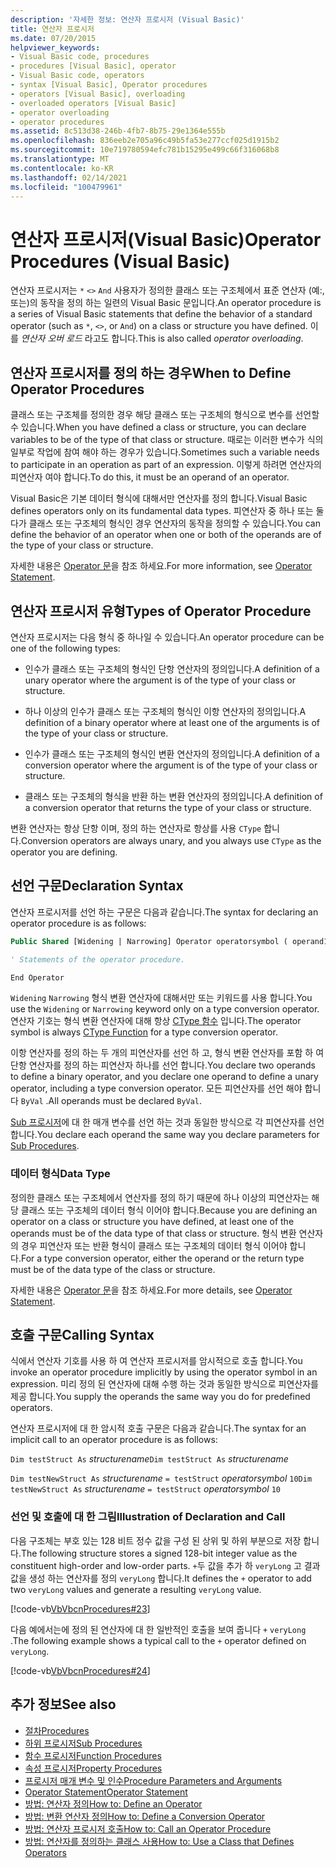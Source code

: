 ```yaml
---
description: '자세한 정보: 연산자 프로시저 (Visual Basic)'
title: 연산자 프로시저
ms.date: 07/20/2015
helpviewer_keywords:
- Visual Basic code, procedures
- procedures [Visual Basic], operator
- Visual Basic code, operators
- syntax [Visual Basic], Operator procedures
- operators [Visual Basic], overloading
- overloaded operators [Visual Basic]
- operator overloading
- operator procedures
ms.assetid: 8c513d38-246b-4fb7-8b75-29e1364e555b
ms.openlocfilehash: 836eeb2e705a96c49b5fa53e277ccf025d1915b2
ms.sourcegitcommit: 10e719780594efc781b15295e499c66f316068b8
ms.translationtype: MT
ms.contentlocale: ko-KR
ms.lasthandoff: 02/14/2021
ms.locfileid: "100479961"
---
```

# <a name="operator-procedures-visual-basic"></a><span data-ttu-id="a8f64-103">연산자 프로시저(Visual Basic)</span><span class="sxs-lookup"><span data-stu-id="a8f64-103">Operator Procedures (Visual Basic)</span></span>

<span data-ttu-id="a8f64-104">연산자 프로시저는 `*` `<>` `And` 사용자가 정의한 클래스 또는 구조체에서 표준 연산자 (예:, 또는)의 동작을 정의 하는 일련의 Visual Basic 문입니다.</span><span class="sxs-lookup"><span data-stu-id="a8f64-104">An operator procedure is a series of Visual Basic statements that define the behavior of a standard operator (such as `*`, `<>`, or `And`) on a class or structure you have defined.</span></span> <span data-ttu-id="a8f64-105">이를 *연산자 오버 로드* 라고도 합니다.</span><span class="sxs-lookup"><span data-stu-id="a8f64-105">This is also called *operator overloading*.</span></span>

## <a name="when-to-define-operator-procedures"></a><span data-ttu-id="a8f64-106">연산자 프로시저를 정의 하는 경우</span><span class="sxs-lookup"><span data-stu-id="a8f64-106">When to Define Operator Procedures</span></span>

<span data-ttu-id="a8f64-107">클래스 또는 구조체를 정의한 경우 해당 클래스 또는 구조체의 형식으로 변수를 선언할 수 있습니다.</span><span class="sxs-lookup"><span data-stu-id="a8f64-107">When you have defined a class or structure, you can declare variables to be of the type of that class or structure.</span></span> <span data-ttu-id="a8f64-108">때로는 이러한 변수가 식의 일부로 작업에 참여 해야 하는 경우가 있습니다.</span><span class="sxs-lookup"><span data-stu-id="a8f64-108">Sometimes such a variable needs to participate in an operation as part of an expression.</span></span> <span data-ttu-id="a8f64-109">이렇게 하려면 연산자의 피연산자 여야 합니다.</span><span class="sxs-lookup"><span data-stu-id="a8f64-109">To do this, it must be an operand of an operator.</span></span>

<span data-ttu-id="a8f64-110">Visual Basic은 기본 데이터 형식에 대해서만 연산자를 정의 합니다.</span><span class="sxs-lookup"><span data-stu-id="a8f64-110">Visual Basic defines operators only on its fundamental data types.</span></span> <span data-ttu-id="a8f64-111">피연산자 중 하나 또는 둘 다가 클래스 또는 구조체의 형식인 경우 연산자의 동작을 정의할 수 있습니다.</span><span class="sxs-lookup"><span data-stu-id="a8f64-111">You can define the behavior of an operator when one or both of the operands are of the type of your class or structure.</span></span>

<span data-ttu-id="a8f64-112">자세한 내용은 [Operator 문](../../../language-reference/statements/operator-statement.md)을 참조 하세요.</span><span class="sxs-lookup"><span data-stu-id="a8f64-112">For more information, see [Operator Statement](../../../language-reference/statements/operator-statement.md).</span></span>

## <a name="types-of-operator-procedure"></a><span data-ttu-id="a8f64-113">연산자 프로시저 유형</span><span class="sxs-lookup"><span data-stu-id="a8f64-113">Types of Operator Procedure</span></span>

<span data-ttu-id="a8f64-114">연산자 프로시저는 다음 형식 중 하나일 수 있습니다.</span><span class="sxs-lookup"><span data-stu-id="a8f64-114">An operator procedure can be one of the following types:</span></span>

- <span data-ttu-id="a8f64-115">인수가 클래스 또는 구조체의 형식인 단항 연산자의 정의입니다.</span><span class="sxs-lookup"><span data-stu-id="a8f64-115">A definition of a unary operator where the argument is of the type of your class or structure.</span></span>

- <span data-ttu-id="a8f64-116">하나 이상의 인수가 클래스 또는 구조체의 형식인 이항 연산자의 정의입니다.</span><span class="sxs-lookup"><span data-stu-id="a8f64-116">A definition of a binary operator where at least one of the arguments is of the type of your class or structure.</span></span>

- <span data-ttu-id="a8f64-117">인수가 클래스 또는 구조체의 형식인 변환 연산자의 정의입니다.</span><span class="sxs-lookup"><span data-stu-id="a8f64-117">A definition of a conversion operator where the argument is of the type of your class or structure.</span></span>

- <span data-ttu-id="a8f64-118">클래스 또는 구조체의 형식을 반환 하는 변환 연산자의 정의입니다.</span><span class="sxs-lookup"><span data-stu-id="a8f64-118">A definition of a conversion operator that returns the type of your class or structure.</span></span>

 <span data-ttu-id="a8f64-119">변환 연산자는 항상 단항 이며, 정의 하는 연산자로 항상를 사용 `CType` 합니다.</span><span class="sxs-lookup"><span data-stu-id="a8f64-119">Conversion operators are always unary, and you always use `CType` as the operator you are defining.</span></span>

## <a name="declaration-syntax"></a><span data-ttu-id="a8f64-120">선언 구문</span><span class="sxs-lookup"><span data-stu-id="a8f64-120">Declaration Syntax</span></span>

<span data-ttu-id="a8f64-121">연산자 프로시저를 선언 하는 구문은 다음과 같습니다.</span><span class="sxs-lookup"><span data-stu-id="a8f64-121">The syntax for declaring an operator procedure is as follows:</span></span>

```vb
Public Shared [Widening | Narrowing] Operator operatorsymbol ( operand1 [,  operand2 ]) As datatype

' Statements of the operator procedure.

End Operator
```

<span data-ttu-id="a8f64-122">`Widening` `Narrowing` 형식 변환 연산자에 대해서만 또는 키워드를 사용 합니다.</span><span class="sxs-lookup"><span data-stu-id="a8f64-122">You use the `Widening` or `Narrowing` keyword only on a type conversion operator.</span></span> <span data-ttu-id="a8f64-123">연산자 기호는 형식 변환 연산자에 대해 항상 [CType 함수](../../../language-reference/functions/ctype-function.md) 입니다.</span><span class="sxs-lookup"><span data-stu-id="a8f64-123">The operator symbol is always [CType Function](../../../language-reference/functions/ctype-function.md) for a type conversion operator.</span></span>

<span data-ttu-id="a8f64-124">이항 연산자를 정의 하는 두 개의 피연산자를 선언 하 고, 형식 변환 연산자를 포함 하 여 단항 연산자를 정의 하는 피연산자 하나를 선언 합니다.</span><span class="sxs-lookup"><span data-stu-id="a8f64-124">You declare two operands to define a binary operator, and you declare one operand to define a unary operator, including a type conversion operator.</span></span> <span data-ttu-id="a8f64-125">모든 피연산자를 선언 해야 합니다 `ByVal` .</span><span class="sxs-lookup"><span data-stu-id="a8f64-125">All operands must be declared `ByVal`.</span></span>

<span data-ttu-id="a8f64-126">[Sub 프로시저](./sub-procedures.md)에 대 한 매개 변수를 선언 하는 것과 동일한 방식으로 각 피연산자를 선언 합니다.</span><span class="sxs-lookup"><span data-stu-id="a8f64-126">You declare each operand the same way you declare parameters for [Sub Procedures](./sub-procedures.md).</span></span>

### <a name="data-type"></a><span data-ttu-id="a8f64-127">데이터 형식</span><span class="sxs-lookup"><span data-stu-id="a8f64-127">Data Type</span></span>

<span data-ttu-id="a8f64-128">정의한 클래스 또는 구조체에서 연산자를 정의 하기 때문에 하나 이상의 피연산자는 해당 클래스 또는 구조체의 데이터 형식 이어야 합니다.</span><span class="sxs-lookup"><span data-stu-id="a8f64-128">Because you are defining an operator on a class or structure you have defined, at least one of the operands must be of the data type of that class or structure.</span></span> <span data-ttu-id="a8f64-129">형식 변환 연산자의 경우 피연산자 또는 반환 형식이 클래스 또는 구조체의 데이터 형식 이어야 합니다.</span><span class="sxs-lookup"><span data-stu-id="a8f64-129">For a type conversion operator, either the operand or the return type must be of the data type of the class or structure.</span></span>

<span data-ttu-id="a8f64-130">자세한 내용은 [Operator 문](../../../language-reference/statements/operator-statement.md)을 참조 하세요.</span><span class="sxs-lookup"><span data-stu-id="a8f64-130">For more details, see [Operator Statement](../../../language-reference/statements/operator-statement.md).</span></span>

## <a name="calling-syntax"></a><span data-ttu-id="a8f64-131">호출 구문</span><span class="sxs-lookup"><span data-stu-id="a8f64-131">Calling Syntax</span></span>

<span data-ttu-id="a8f64-132">식에서 연산자 기호를 사용 하 여 연산자 프로시저를 암시적으로 호출 합니다.</span><span class="sxs-lookup"><span data-stu-id="a8f64-132">You invoke an operator procedure implicitly by using the operator symbol in an expression.</span></span> <span data-ttu-id="a8f64-133">미리 정의 된 연산자에 대해 수행 하는 것과 동일한 방식으로 피연산자를 제공 합니다.</span><span class="sxs-lookup"><span data-stu-id="a8f64-133">You supply the operands the same way you do for predefined operators.</span></span>

<span data-ttu-id="a8f64-134">연산자 프로시저에 대 한 암시적 호출 구문은 다음과 같습니다.</span><span class="sxs-lookup"><span data-stu-id="a8f64-134">The syntax for an implicit call to an operator procedure is as follows:</span></span>

<span data-ttu-id="a8f64-135">`Dim testStruct As`  *structurename*</span><span class="sxs-lookup"><span data-stu-id="a8f64-135">`Dim testStruct As`  *structurename*</span></span>

<span data-ttu-id="a8f64-136">`Dim testNewStruct As`  *structurename* `= testStruct` *operatorsymbol*      `10`</span><span class="sxs-lookup"><span data-stu-id="a8f64-136">`Dim testNewStruct As`  *structurename*  `= testStruct`  *operatorsymbol*  `10`</span></span>

### <a name="illustration-of-declaration-and-call"></a><span data-ttu-id="a8f64-137">선언 및 호출에 대 한 그림</span><span class="sxs-lookup"><span data-stu-id="a8f64-137">Illustration of Declaration and Call</span></span>

<span data-ttu-id="a8f64-138">다음 구조체는 부호 있는 128 비트 정수 값을 구성 된 상위 및 하위 부분으로 저장 합니다.</span><span class="sxs-lookup"><span data-stu-id="a8f64-138">The following structure stores a signed 128-bit integer value as the constituent high-order and low-order parts.</span></span> <span data-ttu-id="a8f64-139">`+`두 값을 추가 하 `veryLong` 고 결과 값을 생성 하는 연산자를 정의 `veryLong` 합니다.</span><span class="sxs-lookup"><span data-stu-id="a8f64-139">It defines the `+` operator to add two `veryLong` values and generate a resulting `veryLong` value.</span></span>

[!code-vb[VbVbcnProcedures#23](~/samples/snippets/visualbasic/VS_Snippets_VBCSharp/VbVbcnProcedures/VB/Class1.vb#23)]

<span data-ttu-id="a8f64-140">다음 예에서는에 정의 된 연산자에 대 한 일반적인 호출을 보여 줍니다 `+` `veryLong` .</span><span class="sxs-lookup"><span data-stu-id="a8f64-140">The following example shows a typical call to the `+` operator defined on `veryLong`.</span></span>

[!code-vb[VbVbcnProcedures#24](~/samples/snippets/visualbasic/VS_Snippets_VBCSharp/VbVbcnProcedures/VB/Class1.vb#24)]

## <a name="see-also"></a><span data-ttu-id="a8f64-141">추가 정보</span><span class="sxs-lookup"><span data-stu-id="a8f64-141">See also</span></span>

- [<span data-ttu-id="a8f64-142">절차</span><span class="sxs-lookup"><span data-stu-id="a8f64-142">Procedures</span></span>](./index.md)
- [<span data-ttu-id="a8f64-143">하위 프로시저</span><span class="sxs-lookup"><span data-stu-id="a8f64-143">Sub Procedures</span></span>](./sub-procedures.md)
- [<span data-ttu-id="a8f64-144">함수 프로시저</span><span class="sxs-lookup"><span data-stu-id="a8f64-144">Function Procedures</span></span>](./function-procedures.md)
- [<span data-ttu-id="a8f64-145">속성 프로시저</span><span class="sxs-lookup"><span data-stu-id="a8f64-145">Property Procedures</span></span>](./property-procedures.md)
- [<span data-ttu-id="a8f64-146">프로시저 매개 변수 및 인수</span><span class="sxs-lookup"><span data-stu-id="a8f64-146">Procedure Parameters and Arguments</span></span>](./procedure-parameters-and-arguments.md)
- [<span data-ttu-id="a8f64-147">Operator Statement</span><span class="sxs-lookup"><span data-stu-id="a8f64-147">Operator Statement</span></span>](../../../language-reference/statements/operator-statement.md)
- [<span data-ttu-id="a8f64-148">방법: 연산자 정의</span><span class="sxs-lookup"><span data-stu-id="a8f64-148">How to: Define an Operator</span></span>](./how-to-define-an-operator.md)
- [<span data-ttu-id="a8f64-149">방법: 변환 연산자 정의</span><span class="sxs-lookup"><span data-stu-id="a8f64-149">How to: Define a Conversion Operator</span></span>](./how-to-define-a-conversion-operator.md)
- [<span data-ttu-id="a8f64-150">방법: 연산자 프로시저 호출</span><span class="sxs-lookup"><span data-stu-id="a8f64-150">How to: Call an Operator Procedure</span></span>](./how-to-call-an-operator-procedure.md)
- [<span data-ttu-id="a8f64-151">방법: 연산자를 정의하는 클래스 사용</span><span class="sxs-lookup"><span data-stu-id="a8f64-151">How to: Use a Class that Defines Operators</span></span>](./how-to-use-a-class-that-defines-operators.md)
